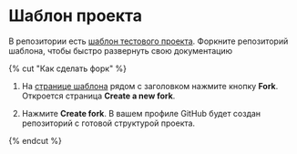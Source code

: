 # Шаблон проекта

В репозитории есть [шаблон тестового проекта](https://github.com/diplodoc-platform/static-template). Форкните репозиторий шаблона, чтобы быстро развернуть свою документацию


{% cut "Как сделать форк" %}


1. На [странице шаблона](https://github.com/diplodoc-platform/static-template) рядом с заголовком нажмите кнопку **Fork**. Откроется страница **Create a new fork**.

1. Нажмите **Create fork**. В вашем профиле GitHub будет создан репозиторий с готовой структурой проекта.


{% endcut %}
